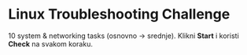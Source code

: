 # Linux Troubleshooting Challenge
10 system & networking tasks (osnovno → srednje). Klikni **Start** i koristi **Check** na svakom koraku.

